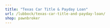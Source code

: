 ```yaml
---
title: "Texas Car Title & Payday Loan"
url: /lubbock/texas-car-title-and-payday-loan/
shop: pawnbroker
---
```

